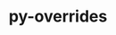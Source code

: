 ---
title: "py-overrides"
layout: cache
categories: [package, develop]
meta: {"versions": ["7.3.1"], "compilers": ["gcc@=11.1.0", "gcc@=11.4.0", "gcc@=9.4.0"], "oss": ["ubuntu20.04", "ubuntu22.04"], "platforms": ["linux"], "targets": ["aarch64", "neoverse_v1", "ppc64le", "x86_64_v3"], "stacks": ["data-vis-sdk", "e4s", "e4s-neoverse_v1", "e4s-power", "root"], "num_specs": 6, "num_specs_by_stack": {"root": 6, "e4s-neoverse_v1": 1, "e4s-power": 2, "data-vis-sdk": 1, "e4s": 1}}
spec_details: [{"hash": "2q3ab4z3vvjmf5n7jrjh56fnilxmlnxg", "compiler": "gcc@=11.4.0", "versions": ["7.3.1"], "os": "ubuntu20.04", "platform": "linux", "target": "neoverse_v1", "variants": ["build_system=python_pip"], "stacks": ["root", "e4s-neoverse_v1"], "size": "-", "tarball": "https://binaries.spack.io/develop/build_cache/linux-ubuntu20.04-neoverse_v1/gcc-11.4.0/py-overrides-7.3.1/linux-ubuntu20.04-neoverse_v1-gcc-11.4.0-py-overrides-7.3.1-2q3ab4z3vvjmf5n7jrjh56fnilxmlnxg.spack"}, {"hash": "udcpjtgt5dxhwssipppaxwkcpuehtukz", "compiler": "gcc@=9.4.0", "versions": ["7.3.1"], "os": "ubuntu20.04", "platform": "linux", "target": "ppc64le", "variants": ["build_system=python_pip"], "stacks": ["e4s-power", "root"], "size": "-", "tarball": "https://binaries.spack.io/develop/build_cache/linux-ubuntu20.04-ppc64le/gcc-9.4.0/py-overrides-7.3.1/linux-ubuntu20.04-ppc64le-gcc-9.4.0-py-overrides-7.3.1-udcpjtgt5dxhwssipppaxwkcpuehtukz.spack"}, {"hash": "luv2hbx5aqq2kmbnnu7eiteahtjwsch3", "compiler": "gcc@=9.4.0", "versions": ["7.3.1"], "os": "ubuntu20.04", "platform": "linux", "target": "ppc64le", "variants": ["build_system=python_pip"], "stacks": ["e4s-power", "root"], "size": "-", "tarball": "https://binaries.spack.io/develop/build_cache/linux-ubuntu20.04-ppc64le/gcc-9.4.0/py-overrides-7.3.1/linux-ubuntu20.04-ppc64le-gcc-9.4.0-py-overrides-7.3.1-luv2hbx5aqq2kmbnnu7eiteahtjwsch3.spack"}, {"hash": "t4cgr744zwun2okiua6wh7na7rbu54ez", "compiler": "gcc@=11.1.0", "versions": ["7.3.1"], "os": "ubuntu20.04", "platform": "linux", "target": "x86_64_v3", "variants": ["build_system=python_pip"], "stacks": ["data-vis-sdk", "root"], "size": "-", "tarball": "https://binaries.spack.io/develop/build_cache/linux-ubuntu20.04-x86_64_v3/gcc-11.1.0/py-overrides-7.3.1/linux-ubuntu20.04-x86_64_v3-gcc-11.1.0-py-overrides-7.3.1-t4cgr744zwun2okiua6wh7na7rbu54ez.spack"}, {"hash": "vn6j5meaqvw2iyfmhjer42xntniqpkio", "compiler": "gcc@=11.4.0", "versions": ["7.3.1"], "os": "ubuntu20.04", "platform": "linux", "target": "x86_64_v3", "variants": ["build_system=python_pip"], "stacks": ["root", "e4s"], "size": "-", "tarball": "https://binaries.spack.io/develop/build_cache/linux-ubuntu20.04-x86_64_v3/gcc-11.4.0/py-overrides-7.3.1/linux-ubuntu20.04-x86_64_v3-gcc-11.4.0-py-overrides-7.3.1-vn6j5meaqvw2iyfmhjer42xntniqpkio.spack"}, {"hash": "7o7ddkt4w4x4im4mkgriboawcoexc47n", "compiler": "gcc@=11.4.0", "versions": ["7.3.1"], "os": "ubuntu22.04", "platform": "linux", "target": "aarch64", "variants": ["build_system=python_pip"], "stacks": ["root"], "size": "-", "tarball": "https://binaries.spack.io/develop/build_cache/linux-ubuntu22.04-aarch64/gcc-11.4.0/py-overrides-7.3.1/linux-ubuntu22.04-aarch64-gcc-11.4.0-py-overrides-7.3.1-7o7ddkt4w4x4im4mkgriboawcoexc47n.spack"}]
---
